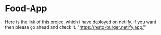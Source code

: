 # Food-App
Here is the link of this project which i have deployed on netlify. if you want then please go ahead and check it.
"https://resto-burger.netlify.app/"
